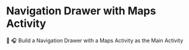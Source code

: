 # Navigation Drawer with Maps Activity

📱 🎧 Build a Navigation Drawer with a Maps Activity as the Main Activity
